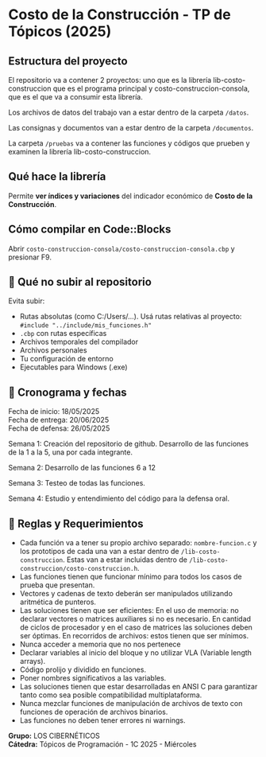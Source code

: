 # Costo de la Construcción - TP de Tópicos (2025)

## Estructura del proyecto

El repositorio va a contener 2 proyectos: uno que es la librería lib-costo-construccion que es el programa principal y costo-construccion-consola, que es el que va a consumir esta librería.

Los archivos de datos del trabajo van a estar dentro de la carpeta `/datos`.

Las consignas y documentos van a estar dentro de la carpeta `/documentos`.

La carpeta `/pruebas` va a contener las funciones y códigos que prueben y examinen la librería lib-costo-construccion.

## Qué hace la librería

Permite **ver índices y variaciones** del indicador económico de **Costo de la Construcción**.

## Cómo compilar en Code::Blocks

Abrir `costo-construccion-consola/costo-construccion-consola.cbp` y presionar F9.

## 🚫 Qué no subir al repositorio

Evita subir:

-  Rutas absolutas (como C:/Users/...). Usá rutas relativas al proyecto: `#include "../include/mis_funciones.h"`
-  `.cbp` con rutas específicas
-  Archivos temporales del compilador
-  Archivos personales
-  Tu configuración de entorno
-  Ejecutables para Windows (.exe)

## 📅 Cronograma y fechas

Fecha de inicio: 18/05/2025  
Fecha de entrega: 20/06/2025  
Fecha de defensa: 26/05/2025

Semana 1:
Creación del repositorio de github.
Desarrollo de las funciones de la 1 a la 5, una por cada integrante.

Semana 2:
Desarrollo de las funciones 6 a 12

Semana 3:
Testeo de todas las funciones.

Semana 4:
Estudio y entendimiento del código para la defensa oral.

## 📌 Reglas y Requerimientos

-  Cada función va a tener su propio archivo separado: `nombre-funcion.c` y los prototipos de cada una van a estar dentro de `/lib-costo-construccion`. Estas van a estar incluidas dentro de `/lib-costo-construccion/costo-construccion.h`.
-  Las funciones tienen que funcionar mínimo para todos los casos de prueba que presentan.
-  Vectores y cadenas de texto deberán ser manipulados utilizando aritmética de punteros.
-  Las soluciones tienen que ser eficientes:
   En el uso de memoria: no declarar vectores o matrices auxiliares si no es necesario.
   En cantidad de ciclos de procesador y en el caso de matrices las soluciones deben ser óptimas.
   En recorridos de archivos: estos tienen que ser mínimos.
-  Nunca acceder a memoria que no nos pertenece
-  Declarar variables al inicio del bloque y no utilizar VLA (Variable length arrays).
-  Código prolijo y dividido en funciones.
-  Poner nombres significativos a las variables.
-  Las soluciones tienen que estar desarrolladas en ANSI C para garantizar tanto como sea posible compatibilidad multiplataforma.
-  Nunca mezclar funciones de manipulación de archivos de texto con funciones de operación de archivos binarios.
-  Las funciones no deben tener errores ni warnings.

**Grupo:** LOS CIBERNÉTICOS  
**Cátedra:** Tópicos de Programación - 1C 2025 - Miércoles
